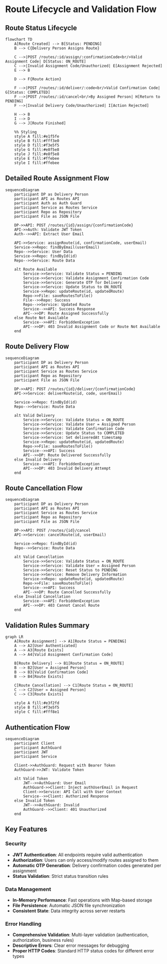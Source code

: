 # Route Lifecycle and Validation Flow

## Route Status Lifecycle

```mermaid
flowchart TD
    A[Route Created] --> B[Status: PENDING]
    B --> C{Delivery Person Assigns Route}

    C -->|POST /routes/:id/assign/:confirmationCode<br/>Valid Assignment Code| D[Status: ON_ROUTE]
    C -->|Invalid Assignment Code/Unauthorized| E[Assignment Rejected]
    E --> B

    D --> F{Route Action}

    F -->|POST /routes/:id/deliver/:code<br/>Valid Confirmation Code| G[Status: COMPLETED]
    F -->|POST /routes/:id/cancel<br/>By Assigned Person| H[Return to PENDING]
    F -->|Invalid Delivery Code/Unauthorized| I[Action Rejected]

    H --> B
    I --> D
    G --> J[Route Finished]

    %% Styling
    style A fill:#e1f5fe
    style B fill:#fff3e0
    style D fill:#f3e5f5
    style G fill:#e8f5e8
    style J fill:#e8f5e8
    style E fill:#ffebee
    style I fill:#ffebee
```

## Detailed Route Assignment Flow

```mermaid
sequenceDiagram
    participant DP as Delivery Person
    participant API as Routes API
    participant Auth as Auth Guard
    participant Service as Routes Service
    participant Repo as Repository
    participant File as JSON File

    DP->>API: POST /routes/{id}/assign/{confirmationCode}
    API->>Auth: Validate JWT Token
    Auth-->>API: Extract User Email

    API->>Service: assignRoute(id, confirmationCode, userEmail)
    Service->>Repo: findByEmail(userEmail)
    Repo-->>Service: User Data
    Service->>Repo: findById(id)
    Repo-->>Service: Route Data

    alt Route Available
        Service->>Service: Validate Status = PENDING
        Service->>Service: Validate Assignment Confirmation Code
        Service->>Service: Generate OTP for Delivery
        Service->>Service: Update Status to ON_ROUTE
        Service->>Repo: updateRoute(id, updatedRoute)
        Repo->>File: saveRoutesToFile()
        File-->>Repo: Success
        Repo-->>Service: Updated Route
        Service-->>API: Success Response
        API-->>DP: Route Assigned Successfully
    else Route Not Available
        Service-->>API: ForbiddenException
        API-->>DP: 403 Invalid Assignment Code or Route Not Available
    end
```

## Route Delivery Flow

```mermaid
sequenceDiagram
    participant DP as Delivery Person
    participant API as Routes API
    participant Service as Routes Service
    participant Repo as Repository
    participant File as JSON File

    DP->>API: POST /routes/{id}/deliver/{confirmationCode}
    API->>Service: deliverRoute(id, code, userEmail)

    Service->>Repo: findById(id)
    Repo-->>Service: Route Data

    alt Valid Delivery
        Service->>Service: Validate Status = ON_ROUTE
        Service->>Service: Validate User = Assigned Person
        Service->>Service: Validate Confirmation Code
        Service->>Service: Update Status to COMPLETED
        Service->>Service: Set deliveredAt timestamp
        Service->>Repo: updateRoute(id, updatedRoute)
        Repo->>File: saveRoutesToFile()
        Service-->>API: Success
        API-->>DP: Route Delivered Successfully
    else Invalid Delivery
        Service-->>API: ForbiddenException
        API-->>DP: 403 Invalid Delivery Attempt
    end
```

## Route Cancellation Flow

```mermaid
sequenceDiagram
    participant DP as Delivery Person
    participant API as Routes API
    participant Service as Routes Service
    participant Repo as Repository
    participant File as JSON File

    DP->>API: POST /routes/{id}/cancel
    API->>Service: cancelRoute(id, userEmail)

    Service->>Repo: findById(id)
    Repo-->>Service: Route Data

    alt Valid Cancellation
        Service->>Service: Validate Status = ON_ROUTE
        Service->>Service: Validate User = Assigned Person
        Service->>Service: Reset Status to PENDING
        Service->>Service: Remove Delivery Information
        Service->>Repo: updateRoute(id, updatedRoute)
        Repo->>File: saveRoutesToFile()
        Service-->>API: Success
        API-->>DP: Route Cancelled Successfully
    else Invalid Cancellation
        Service-->>API: ForbiddenException
        API-->>DP: 403 Cannot Cancel Route
    end
```

## Validation Rules Summary

```mermaid
graph LR
    A[Route Assignment] --> A1[Route Status = PENDING]
    A --> A2[User Authenticated]
    A --> A3[Route Exists]
    A --> A4[Valid Assignment Confirmation Code]

    B[Route Delivery] --> B1[Route Status = ON_ROUTE]
    B --> B2[User = Assigned Person]
    B --> B3[Valid Confirmation Code]
    B --> B4[Route Exists]

    C[Route Cancellation] --> C1[Route Status = ON_ROUTE]
    C --> C2[User = Assigned Person]
    C --> C3[Route Exists]

    style A fill:#e3f2fd
    style B fill:#f3e5f5
    style C fill:#fff8e1
```

## Authentication Flow

```mermaid
sequenceDiagram
    participant Client
    participant AuthGuard
    participant JWT
    participant Service

    Client->>AuthGuard: Request with Bearer Token
    AuthGuard->>JWT: Validate Token

    alt Valid Token
        JWT-->>AuthGuard: User Email
        AuthGuard->>Client: Inject authUserEmail in Request
        Client->>Service: API Call with User Context
        Service-->>Client: Authorized Response
    else Invalid Token
        JWT-->>AuthGuard: Invalid
        AuthGuard-->>Client: 401 Unauthorized
    end
```

## Key Features

### Security

- **JWT Authentication**: All endpoints require valid authentication
- **Authorization**: Users can only access/modify routes assigned to them
- **Automatic OTP Generation**: Delivery confirmation codes generated per assignment
- **Status Validation**: Strict status transition rules

### Data Management

- **In-Memory Performance**: Fast operations with Map-based storage
- **File Persistence**: Automatic JSON file synchronization
- **Consistent State**: Data integrity across server restarts

### Error Handling

- **Comprehensive Validation**: Multi-layer validation (authentication, authorization, business rules)
- **Descriptive Errors**: Clear error messages for debugging
- **Proper HTTP Codes**: Standard HTTP status codes for different error types
